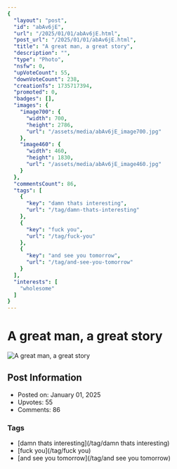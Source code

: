 ```yaml
---
{
  "layout": "post",
  "id": "abAv6jE",
  "url": "/2025/01/01/abAv6jE.html",
  "post_url": "/2025/01/01/abAv6jE.html",
  "title": "A great man, a great story",
  "description": "",
  "type": "Photo",
  "nsfw": 0,
  "upVoteCount": 55,
  "downVoteCount": 238,
  "creationTs": 1735717394,
  "promoted": 0,
  "badges": [],
  "images": {
    "image700": {
      "width": 700,
      "height": 2786,
      "url": "/assets/media/abAv6jE_image700.jpg"
    },
    "image460": {
      "width": 460,
      "height": 1830,
      "url": "/assets/media/abAv6jE_image460.jpg"
    }
  },
  "commentsCount": 86,
  "tags": [
    {
      "key": "damn thats interesting",
      "url": "/tag/damn-thats-interesting"
    },
    {
      "key": "fuck you",
      "url": "/tag/fuck-you"
    },
    {
      "key": "and see you tomorrow",
      "url": "/tag/and-see-you-tomorrow"
    }
  ],
  "interests": [
    "wholesome"
  ]
}
---
```


# A great man, a great story

![A great man, a great story](/assets/media/abAv6jE_image700.jpg)

## Post Information

- Posted on: January 01, 2025
- Upvotes: 55
- Comments: 86

### Tags

- [damn thats interesting](/tag/damn thats interesting)
- [fuck you](/tag/fuck you)
- [and see you tomorrow](/tag/and see you tomorrow)
